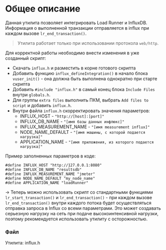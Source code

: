 # Общее описание
Данная утилита позволяет интегрировать Load Runner и InfluxDB. Информация о выполненной транзакции отправляется в influx при каждом вызове `lr_end_transaction()`.
> Утилита работает только при использовании протокола `web/http`.

Для корректной работы необходимо внести изменения в уже созданный скрипт:

- Скачать `influx.h` и разместить в корне готового скрипта
- Добавить функцию `influx_defineIntegration()` в начало блока `vuser_init()` - она должна быть выполнена однократно при старте скрипта
- Добавить `#include "influx.h"` в самый конец блока `Include Files` внутри `globals.h`.
- Для группы `extra files` выполнить ПКМ, выбрать `Add files to script` и добавить `influx.h`.
- Внутри файла `influx.h` скорректировать значения параметров: 
  - INFLUX_HOST - `"http://[host]:[port]"`
  - INFLUX_DB_NAME - `"[имя базы данных инфлюкс]"`
  - INFLUX_MEASUREMENT_NAME - `"[имя measurement influx]"`
  - NODE_NAME_DEFAULT - `"[имя машины, с которой подается нагрузка]"`
  - APPLICATION_NAME - `"[имя приложения, из которого подается нагрузка]"`

Пример заполненных параметров в коде:
```
#define INFLUX_HOST "http://127.0.0.1:8080"
#define INFLUX_DB_NAME "resultsdb"
#define INFLUX_MEASUREMENT_NAME "jmeter"
#define NODE_NAME_DEFAULT "my_node_name"
#define APPLICATION_NAME "loadRunner"
```
-> Теперь можно использовать скрипт со стандартными функциями `lr_start_transaction()` и `lr_end_transaction()` - при каждом вызове `lr_end_transaction()` внутри каждого потока будет осуществляться отправка запроса в Influx со всеми параметрами. Это может создавать серьезную нагрузку на сеть при подаче высокоинтенсивной нагрузки, поэтому рекомендуется использовать утилиту с осторожностью.

### Файл
Утилита: influx.h
